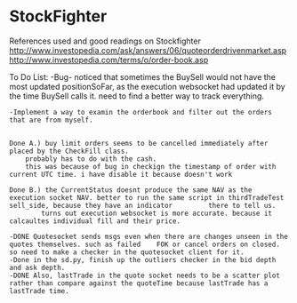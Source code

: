 # StockFighter
References used and good readings on Stockfighter 
http://www.investopedia.com/ask/answers/06/quoteorderdrivenmarket.asp
http://www.investopedia.com/terms/o/order-book.asp

To Do List:
	-Bug- noticed that sometimes the BuySell would not have the most updated positionSoFar, as the execution websocket had updated it by the time BuySell calls it. need to find a better way to track everything.
	
	-Implement a way to examin the orderbook and filter out the orders that are from myself.


	Done A.) buy limit orders seems to be cancelled immediately after placed by the CheckFill class.
		probably has to do with the cash. 
		this was because of bug in checkign the timestamp of order with current UTC time. i have disable it because doesn't work

	Done B.) the CurrentStatus doesnt produce the same NAV as the execution socket NAV. better to run the same script in thirdTradeTest sell_side, because they have an indicator 		  there to tell us. 
			turns out execution websocket is more accurate. because it calcaultes individual fill and their price.

	-DONE Quotesocket sends msgs even when there are changes unseen in the quotes themselves. such as failed 	FOK or cancel orders on closed. so need to make a checker in the quotesocket client for it.
	-Done in the sd.py, finish up the outliers checker in the bid depth and ask depth.
	-DONE Also, lastTrade in the quote socket needs to be a scatter plot rather than compare against the quoteTime because lastTrade has a lastTrade time.